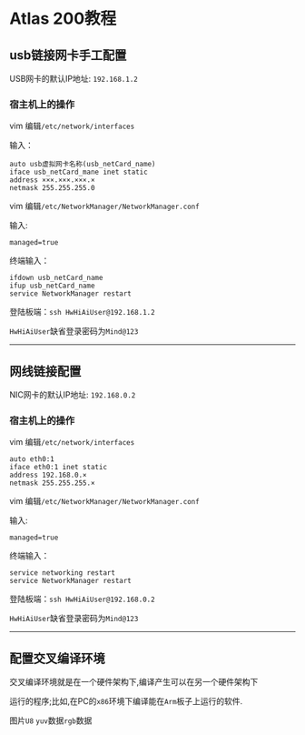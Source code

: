 # Atlas 200教程

## usb链接网卡手工配置

USB网卡的默认IP地址: `192.168.1.2`

### 宿主机上的操作

vim 编辑`/etc/network/interfaces`

输入：

```shell
auto usb虚拟网卡名称(usb_netCard_name)
iface usb_netCard_mane inet static
address ×××.×××.×××.×
netmask 255.255.255.0
```

vim 编辑`/etc/NetworkManager/NetworkManager.conf`

输入:

```shell
managed=true
```

终端输入：

```shell
ifdown usb_netCard_name
ifup usb_netCard_name
service NetworkManager restart
```

登陆板端：`ssh HwHiAiUser@192.168.1.2`

`HwHiAiUser`缺省登录密码为`Mind@123`

***

## 网线链接配置

NIC网卡的默认IP地址: `192.168.0.2`

### 宿主机上的操作

vim 编辑`/etc/network/interfaces`

```shell
auto eth0:1
iface eth0:1 inet static
address 192.168.0.×
netmask 255.255.255.×
```

vim 编辑`/etc/NetworkManager/NetworkManager.conf`

输入:

```shell
managed=true
```

终端输入：

```shell
service networking restart
service NetworkManager restart
```

登陆板端：`ssh HwHiAiUser@192.168.0.2`

`HwHiAiUser`缺省登录密码为`Mind@123`

___

## 配置交叉编译环境

交叉编译环境就是在一个硬件架构下,编译产生可以在另一个硬件架构下

运行的程序;比如,在PC的`x86`环境下编译能在`Arm`板子上运行的软件.







图片`U8` `yuv`数据`rgb`数据

